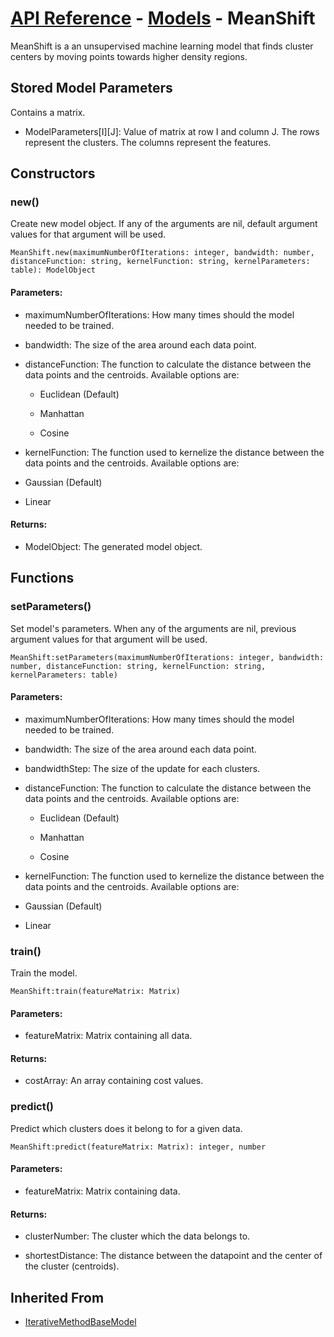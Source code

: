 # [API Reference](../../API.md) - [Models](../Models.md) - MeanShift

MeanShift is a an unsupervised machine learning model that finds cluster centers by moving points towards higher density regions.

## Stored Model Parameters

Contains a matrix.  

* ModelParameters[I][J]: Value of matrix at row I and column J. The rows represent the clusters. The columns represent the features.

## Constructors

### new()

Create new model object. If any of the arguments are nil, default argument values for that argument will be used.

```
MeanShift.new(maximumNumberOfIterations: integer, bandwidth: number, distanceFunction: string, kernelFunction: string, kernelParameters: table): ModelObject
```

#### Parameters:

* maximumNumberOfIterations: How many times should the model needed to be trained.

* bandwidth: The size of the area around each data point.

* distanceFunction: The function to calculate the distance between the data points and the centroids. Available options are:

  * Euclidean (Default)
 
  * Manhattan

  * Cosine

* kernelFunction: The function used to kernelize the distance between the data points and the centroids. Available options are:

 * Gaussian (Default)

 * Linear

#### Returns:

* ModelObject: The generated model object.

## Functions

### setParameters()

Set model's parameters. When any of the arguments are nil, previous argument values for that argument will be used.

```
MeanShift:setParameters(maximumNumberOfIterations: integer, bandwidth: number, distanceFunction: string, kernelFunction: string, kernelParameters: table)
```

#### Parameters:

* maximumNumberOfIterations: How many times should the model needed to be trained.

* bandwidth: The size of the area around each data point.

* bandwidthStep: The size of the update for each clusters.

* distanceFunction: The function to calculate the distance between the data points and the centroids. Available options are:

  * Euclidean (Default)
 
  * Manhattan

  * Cosine

* kernelFunction: The function used to kernelize the distance between the data points and the centroids. Available options are:

 * Gaussian (Default)

 * Linear

### train()

Train the model.

```
MeanShift:train(featureMatrix: Matrix)
```

#### Parameters:

* featureMatrix: Matrix containing all data.

#### Returns:

* costArray: An array containing cost values.

### predict()

Predict which clusters does it belong to for a given data.

```
MeanShift:predict(featureMatrix: Matrix): integer, number
```

#### Parameters:

* featureMatrix: Matrix containing data.

#### Returns:

* clusterNumber: The cluster which the data belongs to.

* shortestDistance: The distance between the datapoint and the center of the cluster (centroids).

## Inherited From

* [IterativeMethodBaseModel](IterativeMethodBaseModel.md)
